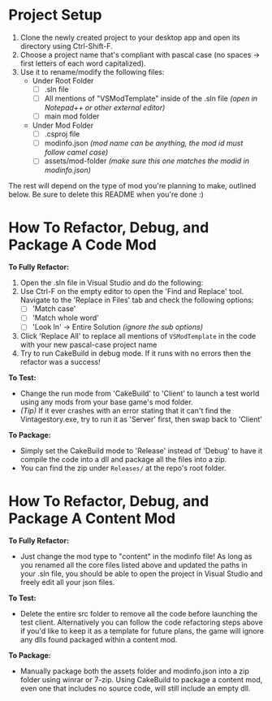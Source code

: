 # Project Setup
1. Clone the newly created project to your desktop app and open its directory using Ctrl-Shift-F.
2. Choose a project name that's compliant with pascal case (no spaces -> first letters of each word capitalized).
3. Use it to rename/modify the following files:
	- Under Root Folder
		- [ ] .sln file
		- [ ] All mentions of "VSModTemplate" inside of the .sln file   *(open in Notepad++ or other external editor)*
		- [ ] main mod folder
	- Under Mod Folder
		- [ ] .csproj file
		- [ ] modinfo.json   *(mod name can be anything, the mod id must follow camel case)*
		- [ ] assets/mod-folder   *(make sure this one matches the modid in modinfo.json)*

The rest will depend on the type of mod you're planning to make, outlined below. Be sure to delete this README when you're done :) 


# How To Refactor, Debug, and Package A Code Mod
**To Fully Refactor:** 
1. Open the .sln file in Visual Studio and do the following:
2. Use Ctrl-F on the empty editor to open the 'Find and Replace' tool. Navigate to the 'Replace in Files' tab and check the following options:
	- [ ] 'Match case'
	- [ ] 'Match whole word'
	- [ ] 'Look In' -> Entire Solution *(ignore the sub options)*
3. Click 'Replace All' to replace all mentions of `VSModTemplate` in the code with your new pascal-case project name
4. Try to run CakeBuild in debug mode. If it runs with no errors then the refactor was a success!

**To Test:** 
- Change the run mode from 'CakeBuild' to 'Client' to launch a test world using any mods from your base game's mod folder.
- *(Tip)* If it ever crashes with an error stating that it can't find the Vintagestory.exe, try to run it as 'Server' first, then swap back to 'Client'

**To Package:**
- Simply set the CakeBuild mode to 'Release' instead of 'Debug' to have it compile the code into a dll and package all the files into a zip.
- You can find the zip under `Releases/` at the repo's root folder.


# How To Refactor, Debug, and Package A Content Mod
**To Fully Refactor:** 
- Just change the mod type to "content" in the modinfo file! As long as you renamed all the core files listed above and updated the paths in your .sln file, you should be able to open the project in Visual Studio and freely edit all your json files.

**To Test:** 
- Delete the entire src folder to remove all the code before launching the test client. Alternatively you can follow the code refactoring steps above if you'd like to keep it as a template for future plans, the game will ignore any dlls found packaged within a content mod.

**To Package:** 
- Manually package both the assets folder and modinfo.json into a zip folder using winrar or 7-zip. Using CakeBuild to package a content mod, even one that includes no source code, will still include an empty dll.